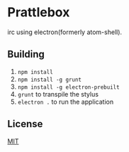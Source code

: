 # Prattlebox
irc using electron(formerly atom-shell).

## Building
1. `npm install`
2. `npm install -g grunt`
3. `npm install -g electron-prebuilt`
4. `grunt` to transpile the stylus
5.  `electron .` to run the application

## License
[MIT](http://opensource.org/licenses/MIT)
